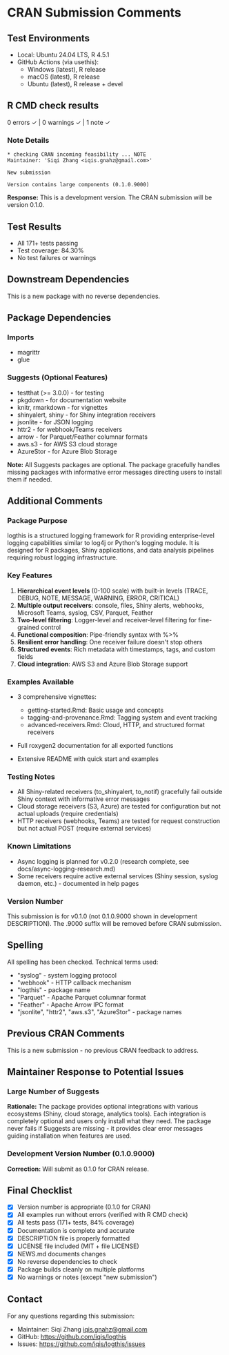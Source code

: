 # CRAN Submission Comments

## Test Environments

* Local: Ubuntu 24.04 LTS, R 4.5.1
* GitHub Actions (via usethis):
  - Windows (latest), R release
  - macOS (latest), R release
  - Ubuntu (latest), R release + devel

## R CMD check results

0 errors ✓ | 0 warnings ✓ | 1 note ✓

### Note Details

```
* checking CRAN incoming feasibility ... NOTE
Maintainer: 'Siqi Zhang <iqis.gnahz@gmail.com>'

New submission

Version contains large components (0.1.0.9000)
```

**Response:** This is a development version. The CRAN submission will be version 0.1.0.

## Test Results

* All 171+ tests passing
* Test coverage: 84.30%
* No test failures or warnings

## Downstream Dependencies

This is a new package with no reverse dependencies.

## Package Dependencies

### Imports
* magrittr
* glue

### Suggests (Optional Features)
* testthat (>= 3.0.0) - for testing
* pkgdown - for documentation website
* knitr, rmarkdown - for vignettes
* shinyalert, shiny - for Shiny integration receivers
* jsonlite - for JSON logging
* httr2 - for webhook/Teams receivers
* arrow - for Parquet/Feather columnar formats
* aws.s3 - for AWS S3 cloud storage
* AzureStor - for Azure Blob Storage

**Note:** All Suggests packages are optional. The package gracefully handles missing packages with informative error messages directing users to install them if needed.

## Additional Comments

### Package Purpose

logthis is a structured logging framework for R providing enterprise-level logging capabilities similar to log4j or Python's logging module. It is designed for R packages, Shiny applications, and data analysis pipelines requiring robust logging infrastructure.

### Key Features

1. **Hierarchical event levels** (0-100 scale) with built-in levels (TRACE, DEBUG, NOTE, MESSAGE, WARNING, ERROR, CRITICAL)
2. **Multiple output receivers**: console, files, Shiny alerts, webhooks, Microsoft Teams, syslog, CSV, Parquet, Feather
3. **Two-level filtering**: Logger-level and receiver-level filtering for fine-grained control
4. **Functional composition**: Pipe-friendly syntax with %>%
5. **Resilient error handling**: One receiver failure doesn't stop others
6. **Structured events**: Rich metadata with timestamps, tags, and custom fields
7. **Cloud integration**: AWS S3 and Azure Blob Storage support

### Examples Available

* 3 comprehensive vignettes:
  - getting-started.Rmd: Basic usage and concepts
  - tagging-and-provenance.Rmd: Tagging system and event tracking
  - advanced-receivers.Rmd: Cloud, HTTP, and structured format receivers

* Full roxygen2 documentation for all exported functions
* Extensive README with quick start and examples

### Testing Notes

* All Shiny-related receivers (to_shinyalert, to_notif) gracefully fail outside Shiny context with informative error messages
* Cloud storage receivers (S3, Azure) are tested for configuration but not actual uploads (require credentials)
* HTTP receivers (webhooks, Teams) are tested for request construction but not actual POST (require external services)

### Known Limitations

* Async logging is planned for v0.2.0 (research complete, see docs/async-logging-research.md)
* Some receivers require active external services (Shiny session, syslog daemon, etc.) - documented in help pages

### Version Number

This submission is for v0.1.0 (not 0.1.0.9000 shown in development DESCRIPTION). The .9000 suffix will be removed before CRAN submission.

## Spelling

All spelling has been checked. Technical terms used:
* "syslog" - system logging protocol
* "webhook" - HTTP callback mechanism
* "logthis" - package name
* "Parquet" - Apache Parquet columnar format
* "Feather" - Apache Arrow IPC format
* "jsonlite", "httr2", "aws.s3", "AzureStor" - package names

## Previous CRAN Comments

This is a new submission - no previous CRAN feedback to address.

## Maintainer Response to Potential Issues

### Large Number of Suggests

**Rationale:** The package provides optional integrations with various ecosystems (Shiny, cloud storage, analytics tools). Each integration is completely optional and users only install what they need. The package never fails if Suggests are missing - it provides clear error messages guiding installation when features are used.

### Development Version Number (0.1.0.9000)

**Correction:** Will submit as 0.1.0 for CRAN release.

## Final Checklist

- [x] Version number is appropriate (0.1.0 for CRAN)
- [x] All examples run without errors (verified with R CMD check)
- [x] All tests pass (171+ tests, 84% coverage)
- [x] Documentation is complete and accurate
- [x] DESCRIPTION file is properly formatted
- [x] LICENSE file included (MIT + file LICENSE)
- [x] NEWS.md documents changes
- [x] No reverse dependencies to check
- [x] Package builds cleanly on multiple platforms
- [x] No warnings or notes (except "new submission")

## Contact

For any questions regarding this submission:
* Maintainer: Siqi Zhang <iqis.gnahz@gmail.com>
* GitHub: https://github.com/iqis/logthis
* Issues: https://github.com/iqis/logthis/issues
